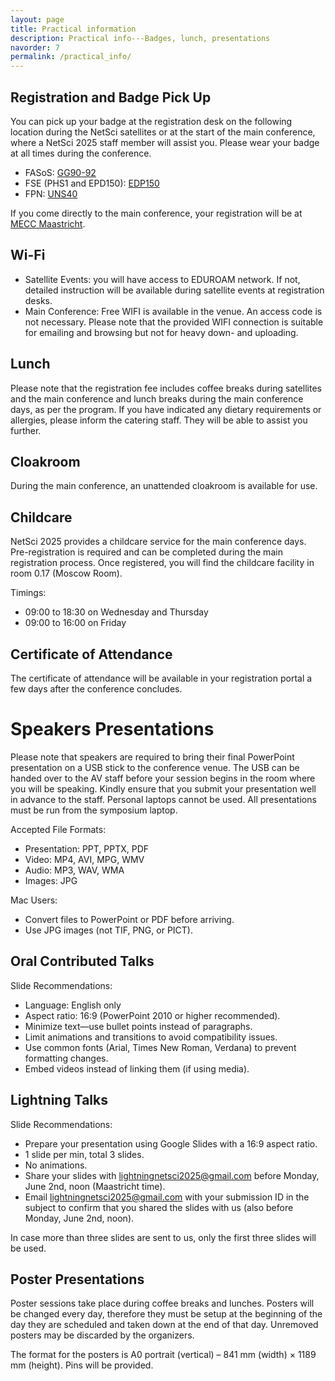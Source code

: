 ```yaml
---
layout: page
title: Practical information
description: Practical info---Badges, lunch, presentations
navorder: 7
permalink: /practical_info/
---
```





Registration and Badge Pick Up
------------------------------
You can pick up your badge at the registration desk on the following location during the NetSci satellites or at the start of the main conference, where a NetSci 2025 staff member will assist you. Please wear your badge at all times during the conference.

- FASoS: [GG90-92](https://maps.app.goo.gl/Es4gXeNqmXDfCEC47)
- FSE (PHS1 and EPD150): [EDP150](https://maps.app.goo.gl/MMmtLs3pW2aWT6DU8)
- FPN: [UNS40](https://maps.app.goo.gl/yTF7bU3pdtQfGmG78)

If you come directly to the main conference, your registration will be at [MECC Maastricht](https://www.google.com/maps/dir//Forum+100,+6229+GS+Maastricht/@50.8378029,5.7106924,17z/data=!4m8!4m7!1m0!1m5!1m1!1s0x47c0e984d23c2ceb:0x632331a6bf613f76!2m2!1d5.713183!2d50.837747?entry=ttu&g_ep=EgoyMDI1MDUyMS4wIKXMDSoJLDEwMjExNDU1SAFQAw%3D%3D).



Wi-Fi
-----
- Satellite Events: you will have access to EDUROAM network. If not, detailed instruction will be available during satellite events at registration desks.
- Main Conference: Free WIFI is available in the venue. An access code is not necessary. Please note that the provided WIFI connection is suitable for emailing and browsing but not for heavy down- and uploading.


Lunch
-----
Please note that the registration fee includes coffee breaks during satellites and the main conference and lunch breaks during the main conference days, as per the program. If you have indicated any dietary requirements or allergies, please inform the catering staff. They will be able to assist you further.

Cloakroom
---------
During the main conference, an unattended cloakroom is available for use.

Childcare
---------
NetSci 2025 provides a childcare service for the main conference days. Pre-registration is required and can be completed during the main registration process. Once registered, you will find the childcare facility in room 0.17 (Moscow Room).

Timings:  
- 09:00 to 18:30 on Wednesday and Thursday  
- 09:00 to 16:00 on Friday

Certificate of Attendance
-------------------------
The certificate of attendance will be available in your registration portal a few days after the conference concludes.

Speakers Presentations
======================
Please note that speakers are required to bring their final PowerPoint presentation on a USB stick to the conference venue. The USB can be handed over to the AV staff before your session begins in the room where you will be speaking. Kindly ensure that you submit your presentation well in advance to the staff. Personal laptops cannot be used. All presentations must be run from the symposium laptop.

Accepted File Formats:
- Presentation: PPT, PPTX, PDF  
- Video: MP4, AVI, MPG, WMV  
- Audio: MP3, WAV, WMA  
- Images: JPG  

Mac Users:
- Convert files to PowerPoint or PDF before arriving.  
- Use JPG images (not TIF, PNG, or PICT).

Oral Contributed Talks
----------------------
Slide Recommendations:
- Language: English only  
- Aspect ratio: 16:9 (PowerPoint 2010 or higher recommended).  
- Minimize text—use bullet points instead of paragraphs.  
- Limit animations and transitions to avoid compatibility issues.  
- Use common fonts (Arial, Times New Roman, Verdana) to prevent formatting changes.  
- Embed videos instead of linking them (if using media).

Lightning Talks
----------------
Slide Recommendations:
- Prepare your presentation using Google Slides with a 16:9 aspect ratio.
- 1 slide per min, total 3 slides.
- No animations.
- Share your slides with lightningnetsci2025@gmail.com before Monday, June 2nd, noon (Maastricht time).
- Email lightningnetsci2025@gmail.com with your submission ID in the subject to confirm that you shared the slides with us (also before Monday, June 2nd, noon).

In case more than three slides are sent to us, only the first three slides will be used.

Poster Presentations
--------------------
Poster sessions take place during coffee breaks and lunches. Posters will be changed every day, therefore they must be setup at the beginning of the day they are scheduled and taken down at the end of that day. Unremoved posters may be discarded by the organizers.

The format for the posters is A0 portrait (vertical) – 841 mm (width) × 1189 mm (height). Pins will be provided.

